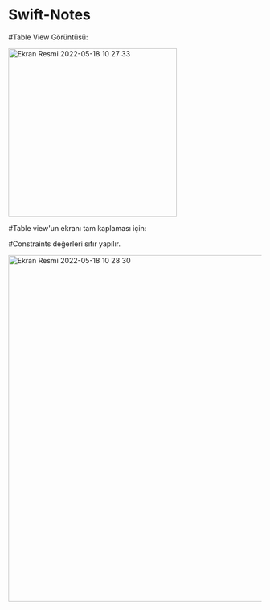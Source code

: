 # Swift-Notes

#Table View Görüntüsü:


<img width="335" alt="Ekran Resmi 2022-05-18 10 27 33" src="https://user-images.githubusercontent.com/96236352/168982025-a6a0f573-6f23-4f7e-942d-d7c62471a23c.png">



#Table view'un ekranı tam kaplaması için:

#Constraints değerleri sıfır yapılır.

<img width="689" alt="Ekran Resmi 2022-05-18 10 28 30" src="https://user-images.githubusercontent.com/96236352/168982214-eeebf4f4-a6bc-47a1-8935-7268b16ab545.png">


